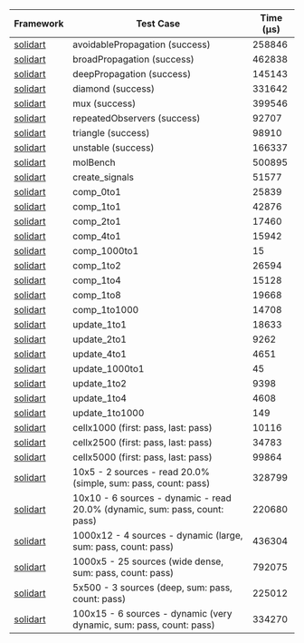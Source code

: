 | Framework | Test Case | Time (μs) |
| --- | --- | --- |
| [solidart](https://github.com/nank1ro/solidart) | avoidablePropagation (success) | 258846 |
| [solidart](https://github.com/nank1ro/solidart) | broadPropagation (success) | 462838 |
| [solidart](https://github.com/nank1ro/solidart) | deepPropagation (success) | 145143 |
| [solidart](https://github.com/nank1ro/solidart) | diamond (success) | 331642 |
| [solidart](https://github.com/nank1ro/solidart) | mux (success) | 399546 |
| [solidart](https://github.com/nank1ro/solidart) | repeatedObservers (success) | 92707 |
| [solidart](https://github.com/nank1ro/solidart) | triangle (success) | 98910 |
| [solidart](https://github.com/nank1ro/solidart) | unstable (success) | 166337 |
| [solidart](https://github.com/nank1ro/solidart) | molBench | 500895 |
| [solidart](https://github.com/nank1ro/solidart) | create_signals | 51577 |
| [solidart](https://github.com/nank1ro/solidart) | comp_0to1 | 25839 |
| [solidart](https://github.com/nank1ro/solidart) | comp_1to1 | 42876 |
| [solidart](https://github.com/nank1ro/solidart) | comp_2to1 | 17460 |
| [solidart](https://github.com/nank1ro/solidart) | comp_4to1 | 15942 |
| [solidart](https://github.com/nank1ro/solidart) | comp_1000to1 | 15 |
| [solidart](https://github.com/nank1ro/solidart) | comp_1to2 | 26594 |
| [solidart](https://github.com/nank1ro/solidart) | comp_1to4 | 15128 |
| [solidart](https://github.com/nank1ro/solidart) | comp_1to8 | 19668 |
| [solidart](https://github.com/nank1ro/solidart) | comp_1to1000 | 14708 |
| [solidart](https://github.com/nank1ro/solidart) | update_1to1 | 18633 |
| [solidart](https://github.com/nank1ro/solidart) | update_2to1 | 9262 |
| [solidart](https://github.com/nank1ro/solidart) | update_4to1 | 4651 |
| [solidart](https://github.com/nank1ro/solidart) | update_1000to1 | 45 |
| [solidart](https://github.com/nank1ro/solidart) | update_1to2 | 9398 |
| [solidart](https://github.com/nank1ro/solidart) | update_1to4 | 4608 |
| [solidart](https://github.com/nank1ro/solidart) | update_1to1000 | 149 |
| [solidart](https://github.com/nank1ro/solidart) | cellx1000 (first: pass, last: pass) | 10116 |
| [solidart](https://github.com/nank1ro/solidart) | cellx2500 (first: pass, last: pass) | 34783 |
| [solidart](https://github.com/nank1ro/solidart) | cellx5000 (first: pass, last: pass) | 99864 |
| [solidart](https://github.com/nank1ro/solidart) | 10x5 - 2 sources - read 20.0% (simple, sum: pass, count: pass) | 328799 |
| [solidart](https://github.com/nank1ro/solidart) | 10x10 - 6 sources - dynamic - read 20.0% (dynamic, sum: pass, count: pass) | 220680 |
| [solidart](https://github.com/nank1ro/solidart) | 1000x12 - 4 sources - dynamic (large, sum: pass, count: pass) | 436304 |
| [solidart](https://github.com/nank1ro/solidart) | 1000x5 - 25 sources (wide dense, sum: pass, count: pass) | 792075 |
| [solidart](https://github.com/nank1ro/solidart) | 5x500 - 3 sources (deep, sum: pass, count: pass) | 225012 |
| [solidart](https://github.com/nank1ro/solidart) | 100x15 - 6 sources - dynamic (very dynamic, sum: pass, count: pass) | 334270 |
